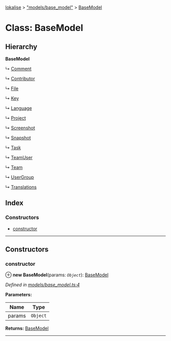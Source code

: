 [lokalise](../README.md) > ["models/base_model"](../modules/_models_base_model_.md) > [BaseModel](../classes/_models_base_model_.basemodel.md)

# Class: BaseModel

## Hierarchy

**BaseModel**

↳  [Comment](_models_comment_.comment.md)

↳  [Contributor](_models_contributor_.contributor.md)

↳  [File](_models_file_.file.md)

↳  [Key](_models_key_.key.md)

↳  [Language](_models_language_.language.md)

↳  [Project](_models_project_.project.md)

↳  [Screenshot](_models_screenshot_.screenshot.md)

↳  [Snapshot](_models_snapshot_.snapshot.md)

↳  [Task](_models_task_.task.md)

↳  [TeamUser](_models_team_user_.teamuser.md)

↳  [Team](_models_team_.team.md)

↳  [UserGroup](_models_user_group_.usergroup.md)

↳  [Translations](_models_translation_.translations.md)

## Index

### Constructors

* [constructor](_models_base_model_.basemodel.md#constructor)

---

## Constructors

<a id="constructor"></a>

###  constructor

⊕ **new BaseModel**(params: *`Object`*): [BaseModel](_models_base_model_.basemodel.md)

*Defined in [models/base_model.ts:4](https://github.com/lokalise/node-lokalise-api/blob/13b70eb/src/models/base_model.ts#L4)*

**Parameters:**

| Name | Type |
| ------ | ------ |
| params | `Object` |

**Returns:** [BaseModel](_models_base_model_.basemodel.md)

___

